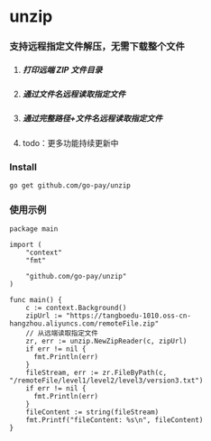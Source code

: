 # unzip

### 支持远程指定文件解压，无需下载整个文件

1. ##### 打印远端 ZIP 文件目录

2. ##### 通过文件名远程读取指定文件

3. ##### 通过完整路径+文件名远程读取指定文件

4. todo：更多功能持续更新中

### Install
```
go get github.com/go-pay/unzip
```

### 使用示例
```golang
package main

import (
    "context"
    "fmt"

    "github.com/go-pay/unzip"
)

func main() {
    c := context.Background()
    zipUrl := "https://tangboedu-1010.oss-cn-hangzhou.aliyuncs.com/remoteFile.zip"
    // 从远端读取指定文件
    zr, err := unzip.NewZipReader(c, zipUrl)
    if err != nil {
      fmt.Println(err)
    }
    fileStream, err := zr.FileByPath(c, "/remoteFile/level1/level2/level3/version3.txt")
    if err != nil {
      fmt.Println(err)
    }
    fileContent := string(fileStream)
    fmt.Printf("fileContent: %s\n", fileContent)
}
```